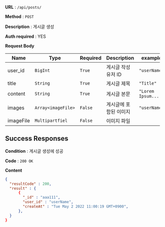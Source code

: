 **URL** : `/api/posts/`

**Method** : `POST`

**Description** : 게시글 생성

**Auth required** : YES

**Request Body**

|Name|Type|Required|Description|example|
|----|----|--------|--------|-------|
|user_id|`BigInt`|`True`|게시글 작성 유저 ID|`"userName"`|
|title|`String`|`True`|게시글 제목|`"Title"`|
|content|`String`|`True`|게시글 본문|`"Lorem Ipsum...."`|
|images|`Array<imageFile>`|`False`|게시글에 포함된 이미지 |`"userName"`|
|imageFile|`Multipartfiel`|`False`|이미지 파일||



## Success Responses

**Condition** : 게시글 생성에 성공

**Code** : `200 OK`

**Content**

```json
{
  "resultCode" : 200,
  "result" : {
      {
        "_id" : "aaa111",
        "user_id" : "userName",
        "createAt" : "Tue May 2 2022 11:00:19 GMT+0900",
      },
  }
}
```

